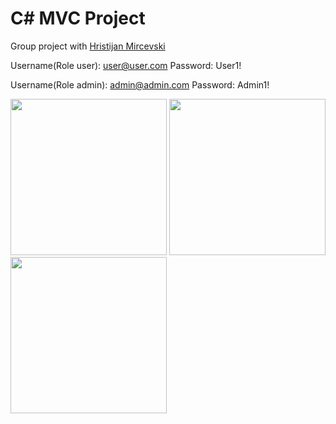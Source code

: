 # C# MVC Project
Group project with <a href="https://www.linkedin.com/in/hristijan-mirchevski-13b4351a7/">Hristijan Mircevski</a>

Username(Role user): user@user.com
Password: User1!

Username(Role admin): admin@admin.com
Password: Admin1!

<img src="https://user-images.githubusercontent.com/63555005/134907251-74835464-1e5d-43f5-a107-25102e4ac160.JPG"  height="250">

<img src="https://user-images.githubusercontent.com/63555005/159518912-d12e74a8-c3e8-48d6-8401-bc1b0c92caee.png"  height="250">

<img src="https://user-images.githubusercontent.com/63555005/159518998-fbe83bd7-68d9-4e39-b614-d3a65577b5d1.png"  height="250">




